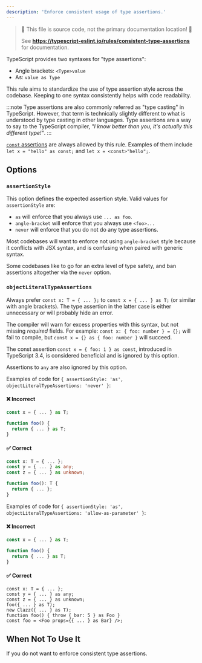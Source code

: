 ```yaml
---
description: 'Enforce consistent usage of type assertions.'
---
```


> 🛑 This file is source code, not the primary documentation location! 🛑
>
> See **https://typescript-eslint.io/rules/consistent-type-assertions** for documentation.

TypeScript provides two syntaxes for "type assertions":

- Angle brackets: `<Type>value`
- As: `value as Type`

This rule aims to standardize the use of type assertion style across the codebase.
Keeping to one syntax consistently helps with code readability.

:::note
Type assertions are also commonly referred as "type casting" in TypeScript.
However, that term is technically slightly different to what is understood by type casting in other languages.
Type assertions are a way to say to the TypeScript compiler, _"I know better than you, it's actually this different type!"_.
:::

[`const` assertions](https://www.typescriptlang.org/docs/handbook/release-notes/typescript-3-4.html#const-assertions) are always allowed by this rule.
Examples of them include `let x = "hello" as const;` and `let x = <const>"hello";`.

## Options

### `assertionStyle`

This option defines the expected assertion style. Valid values for `assertionStyle` are:

- `as` will enforce that you always use `... as foo`.
- `angle-bracket` will enforce that you always use `<foo>...`
- `never` will enforce that you do not do any type assertions.

Most codebases will want to enforce not using `angle-bracket` style because it conflicts with JSX syntax, and is confusing when paired with generic syntax.

Some codebases like to go for an extra level of type safety, and ban assertions altogether via the `never` option.

### `objectLiteralTypeAssertions`

Always prefer `const x: T = { ... };` to `const x = { ... } as T;` (or similar with angle brackets). The type assertion in the latter case is either unnecessary or will probably hide an error.

The compiler will warn for excess properties with this syntax, but not missing _required_ fields. For example: `const x: { foo: number } = {};` will fail to compile, but `const x = {} as { foo: number }` will succeed.

The const assertion `const x = { foo: 1 } as const`, introduced in TypeScript 3.4, is considered beneficial and is ignored by this option.

Assertions to `any` are also ignored by this option.

Examples of code for `{ assertionStyle: 'as', objectLiteralTypeAssertions: 'never' }`:

<!--tabs-->

#### ❌ Incorrect

```ts
const x = { ... } as T;

function foo() {
  return { ... } as T;
}
```

#### ✅ Correct

```ts
const x: T = { ... };
const y = { ... } as any;
const z = { ... } as unknown;

function foo(): T {
  return { ... };
}
```

<!--/tabs-->

Examples of code for `{ assertionStyle: 'as', objectLiteralTypeAssertions: 'allow-as-parameter' }`:

<!--tabs-->

#### ❌ Incorrect

```ts
const x = { ... } as T;

function foo() {
  return { ... } as T;
}
```

#### ✅ Correct

```tsx
const x: T = { ... };
const y = { ... } as any;
const z = { ... } as unknown;
foo({ ... } as T);
new Clazz({ ... } as T);
function foo() { throw { bar: 5 } as Foo }
const foo = <Foo props={{ ... } as Bar} />;
```

<!--/tabs-->

## When Not To Use It

If you do not want to enforce consistent type assertions.
